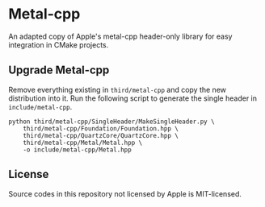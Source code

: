 # Metal-cpp

An adapted copy of Apple's metal-cpp header-only library for easy integration
in CMake projects.

## Upgrade Metal-cpp

Remove everything existing in `third/metal-cpp` and copy the new distribution into it. Run the following script to generate the single header in `include/metal-cpp`.

```
python third/metal-cpp/SingleHeader/MakeSingleHeader.py \
    third/metal-cpp/Foundation/Foundation.hpp \
    third/metal-cpp/QuartzCore/QuartzCore.hpp \
    third/metal-cpp/Metal/Metal.hpp \
    -o include/metal-cpp/Metal.hpp
```

## License

Source codes in this repository not licensed by Apple is MIT-licensed.
